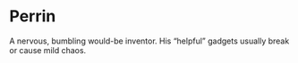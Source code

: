 # Perrin
A nervous, bumbling would-be inventor. His “helpful” gadgets usually break or cause mild chaos.